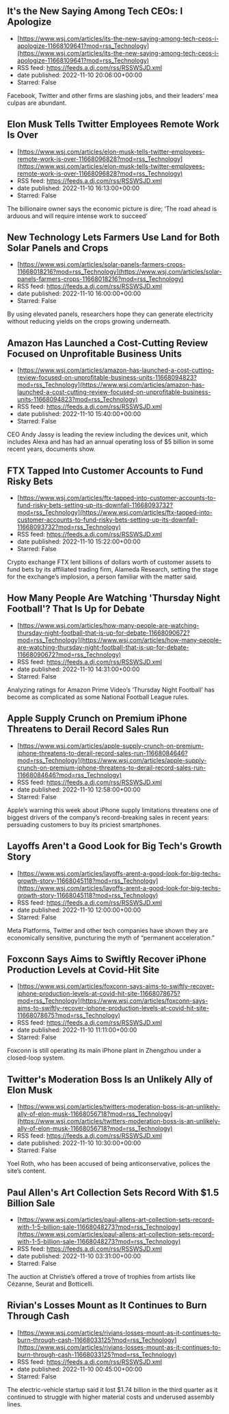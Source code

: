 ## It's the New Saying Among Tech CEOs: I Apologize
 - [https://www.wsj.com/articles/its-the-new-saying-among-tech-ceos-i-apologize-11668109641?mod=rss_Technology](https://www.wsj.com/articles/its-the-new-saying-among-tech-ceos-i-apologize-11668109641?mod=rss_Technology)
 - RSS feed: https://feeds.a.dj.com/rss/RSSWSJD.xml
 - date published: 2022-11-10 20:06:00+00:00
 - Starred: False

Facebook, Twitter and other firms are slashing jobs, and their leaders’ mea culpas are abundant.

## Elon Musk Tells Twitter Employees Remote Work Is Over
 - [https://www.wsj.com/articles/elon-musk-tells-twitter-employees-remote-work-is-over-11668096828?mod=rss_Technology](https://www.wsj.com/articles/elon-musk-tells-twitter-employees-remote-work-is-over-11668096828?mod=rss_Technology)
 - RSS feed: https://feeds.a.dj.com/rss/RSSWSJD.xml
 - date published: 2022-11-10 16:13:00+00:00
 - Starred: False

The billionaire owner says the economic picture is dire; ‘The road ahead is arduous and will require intense work to succeed’

## New Technology Lets Farmers Use Land for Both Solar Panels and Crops
 - [https://www.wsj.com/articles/solar-panels-farmers-crops-11668018216?mod=rss_Technology](https://www.wsj.com/articles/solar-panels-farmers-crops-11668018216?mod=rss_Technology)
 - RSS feed: https://feeds.a.dj.com/rss/RSSWSJD.xml
 - date published: 2022-11-10 16:00:00+00:00
 - Starred: False

By using elevated panels, researchers hope they can generate electricity without reducing yields on the crops growing underneath.

## Amazon Has Launched a Cost-Cutting Review Focused on Unprofitable Business Units
 - [https://www.wsj.com/articles/amazon-has-launched-a-cost-cutting-review-focused-on-unprofitable-business-units-11668094823?mod=rss_Technology](https://www.wsj.com/articles/amazon-has-launched-a-cost-cutting-review-focused-on-unprofitable-business-units-11668094823?mod=rss_Technology)
 - RSS feed: https://feeds.a.dj.com/rss/RSSWSJD.xml
 - date published: 2022-11-10 15:40:00+00:00
 - Starred: False

CEO Andy Jassy is leading the review including the devices unit, which includes Alexa and has had an annual operating loss of $5 billion in some recent years, documents show.

## FTX Tapped Into Customer Accounts to Fund Risky Bets
 - [https://www.wsj.com/articles/ftx-tapped-into-customer-accounts-to-fund-risky-bets-setting-up-its-downfall-11668093732?mod=rss_Technology](https://www.wsj.com/articles/ftx-tapped-into-customer-accounts-to-fund-risky-bets-setting-up-its-downfall-11668093732?mod=rss_Technology)
 - RSS feed: https://feeds.a.dj.com/rss/RSSWSJD.xml
 - date published: 2022-11-10 15:22:00+00:00
 - Starred: False

Crypto exchange FTX lent billions of dollars worth of customer assets to fund bets by its affiliated trading firm, Alameda Research, setting the stage for the exchange’s implosion, a person familiar with the matter said.

## How Many People Are Watching 'Thursday Night Football'? That Is Up for Debate
 - [https://www.wsj.com/articles/how-many-people-are-watching-thursday-night-football-that-is-up-for-debate-11668090672?mod=rss_Technology](https://www.wsj.com/articles/how-many-people-are-watching-thursday-night-football-that-is-up-for-debate-11668090672?mod=rss_Technology)
 - RSS feed: https://feeds.a.dj.com/rss/RSSWSJD.xml
 - date published: 2022-11-10 14:31:00+00:00
 - Starred: False

Analyzing ratings for Amazon Prime Video’s ‘Thursday Night Football’ has become as complicated as some National Football League rules.

## Apple Supply Crunch on Premium iPhone Threatens to Derail Record Sales Run
 - [https://www.wsj.com/articles/apple-supply-crunch-on-premium-iphone-threatens-to-derail-record-sales-run-11668084646?mod=rss_Technology](https://www.wsj.com/articles/apple-supply-crunch-on-premium-iphone-threatens-to-derail-record-sales-run-11668084646?mod=rss_Technology)
 - RSS feed: https://feeds.a.dj.com/rss/RSSWSJD.xml
 - date published: 2022-11-10 12:58:00+00:00
 - Starred: False

Apple’s warning this week about iPhone supply limitations threatens one of biggest drivers of the company’s record-breaking sales in recent years: persuading customers to buy its priciest smartphones.

## Layoffs Aren't a Good Look for Big Tech's Growth Story
 - [https://www.wsj.com/articles/layoffs-arent-a-good-look-for-big-techs-growth-story-11668045118?mod=rss_Technology](https://www.wsj.com/articles/layoffs-arent-a-good-look-for-big-techs-growth-story-11668045118?mod=rss_Technology)
 - RSS feed: https://feeds.a.dj.com/rss/RSSWSJD.xml
 - date published: 2022-11-10 12:00:00+00:00
 - Starred: False

Meta Platforms, Twitter and other tech companies have shown they are economically sensitive, puncturing the myth of “permanent acceleration.”

## Foxconn Says Aims to Swiftly Recover iPhone Production Levels at Covid-Hit Site
 - [https://www.wsj.com/articles/foxconn-says-aims-to-swiftly-recover-iphone-production-levels-at-covid-hit-site-11668078675?mod=rss_Technology](https://www.wsj.com/articles/foxconn-says-aims-to-swiftly-recover-iphone-production-levels-at-covid-hit-site-11668078675?mod=rss_Technology)
 - RSS feed: https://feeds.a.dj.com/rss/RSSWSJD.xml
 - date published: 2022-11-10 11:11:00+00:00
 - Starred: False

Foxconn is still operating its main iPhone plant in Zhengzhou under a closed-loop system.

## Twitter's Moderation Boss Is an Unlikely Ally of Elon Musk
 - [https://www.wsj.com/articles/twitters-moderation-boss-is-an-unlikely-ally-of-elon-musk-11668056718?mod=rss_Technology](https://www.wsj.com/articles/twitters-moderation-boss-is-an-unlikely-ally-of-elon-musk-11668056718?mod=rss_Technology)
 - RSS feed: https://feeds.a.dj.com/rss/RSSWSJD.xml
 - date published: 2022-11-10 10:30:00+00:00
 - Starred: False

Yoel Roth, who has been accused of being anticonservative, polices the site’s content.

## Paul Allen's Art Collection Sets Record With $1.5 Billion Sale
 - [https://www.wsj.com/articles/paul-allens-art-collection-sets-record-with-1-5-billion-sale-11668048273?mod=rss_Technology](https://www.wsj.com/articles/paul-allens-art-collection-sets-record-with-1-5-billion-sale-11668048273?mod=rss_Technology)
 - RSS feed: https://feeds.a.dj.com/rss/RSSWSJD.xml
 - date published: 2022-11-10 03:31:00+00:00
 - Starred: False

The auction at Christie’s offered a trove of trophies from artists like Cézanne, Seurat and Botticelli.

## Rivian's Losses Mount as It Continues to Burn Through Cash
 - [https://www.wsj.com/articles/rivians-losses-mount-as-it-continues-to-burn-through-cash-11668033125?mod=rss_Technology](https://www.wsj.com/articles/rivians-losses-mount-as-it-continues-to-burn-through-cash-11668033125?mod=rss_Technology)
 - RSS feed: https://feeds.a.dj.com/rss/RSSWSJD.xml
 - date published: 2022-11-10 00:45:00+00:00
 - Starred: False

The electric-vehicle startup said it lost $1.74 billion in the third quarter as it continued to struggle with higher material costs and underused assembly lines.
